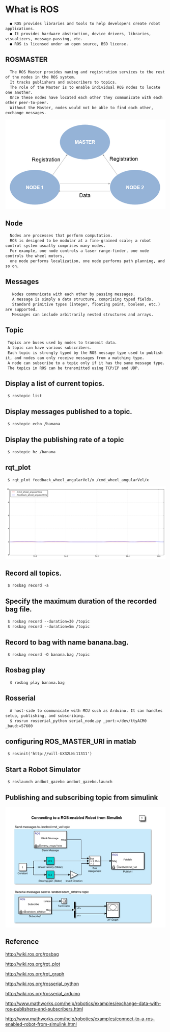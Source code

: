 # What is ROS
      ● ROS provides libraries and tools to help developers create robot applications.
      ● It provides hardware abstraction, device drivers, libraries, visualizers, message-passing, etc.
      ● ROS is licensed under an open source, BSD license.
      
      

## ROSMASTER
      The ROS Master provides naming and registration services to the rest of the nodes in the ROS system. 
      It tracks publishers and subscribers to topics.
      The role of the Master is to enable individual ROS nodes to locate one another. 
      Once these nodes have located each other they communicate with each other peer-to-peer.
      Without the Master, nodes would not be able to find each other, exchange messages. 

![](https://github.com/piliwilliam0306/ROS-Matlab-bridge/blob/master/node_communication.png)

## Node
      Nodes are processes that perform computation. 
      ROS is designed to be modular at a fine-grained scale; a robot control system usually comprises many nodes. 
      For example, one node controls a laser range-finder, one node controls the wheel motors, 
      one node performs localization, one node performs path planning, and so on. 

## Messages
       Nodes communicate with each other by passing messages. 
       A message is simply a data structure, comprising typed fields. 
       Standard primitive types (integer, floating point, boolean, etc.) are supported. 
       Messages can include arbitrarily nested structures and arrays.

## Topic 
     Topics are buses used by nodes to transmit data. 
     A topic can have various subscribers.
     Each topic is strongly typed by the ROS message type used to publish it, and nodes can only receive messages from a matching type. 
     A node can subscribe to a topic only if it has the same message type.
     The topics in ROS can be transmitted using TCP/IP and UDP. 

## Display a list of current topics.
     $ rostopic list

## Display messages published to a topic.
     $ rostopic echo /banana

## Display the publishing rate of a topic
     $ rostopic hz /banana
     
## rqt_plot
     $ rqt_plot feedback_wheel_angularVel/x /cmd_wheel_angularVel/x 

![](https://github.com/piliwilliam0306/ROS-Matlab-bridge/blob/master/rqt_plot.png)

## Record all topics.
     $ rosbag record -a

## Specify the maximum duration of the recorded bag file.
     $ rosbag record --duration=30 /topic
     $ rosbag record --duration=5m /topic

## Record to bag with name banana.bag.
     $ rosbag record -O banana.bag /topic  

## Rosbag play
      $ rosbag play banana.bag

##  Rosserial 
      A host-side to communicate with MCU such as Arduino. It can handles setup, publishing, and subscribing.
      $ rosrun rosserial_python serial_node.py _port:=/dev/ttyACM0 _baud:=57600

## configuring ROS_MASTER_URI in matlab
     $ rosinit('http://will-UX32LN:11311')

## Start a Robot Simulator
     $ roslaunch andbot_gazebo andbot_gazebo.launch

## Publishing and subscribing topic from simulink
![](https://github.com/piliwilliam0306/ROS-Matlab-bridge/blob/master/banana.jpg)
     
## Reference

http://wiki.ros.org/rosbag

http://wiki.ros.org/rqt_plot

http://wiki.ros.org/rqt_graph

http://wiki.ros.org/rosserial_python

http://wiki.ros.org/rosserial_arduino

http://www.mathworks.com/help/robotics/examples/exchange-data-with-ros-publishers-and-subscribers.html

http://www.mathworks.com/help/robotics/examples/connect-to-a-ros-enabled-robot-from-simulink.html
     
